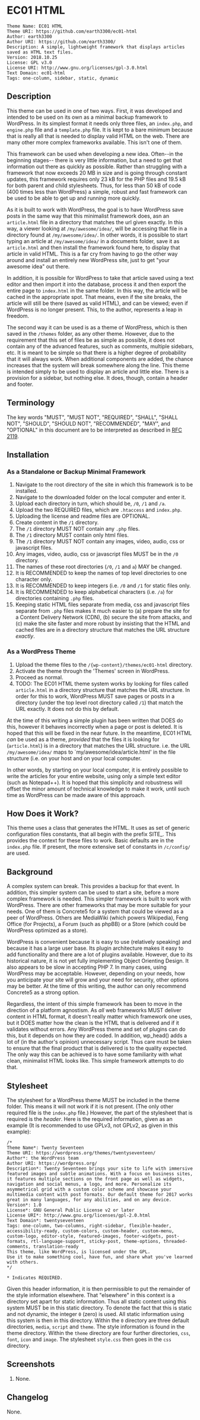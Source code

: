 # EC01 HTML

```
Theme Name: EC01 HTML
Theme URI: https://github.com/earth3300/ec01-html
Author: earth3300
Author URI: https://github.com/earth3300/
Description: A simple, lightweight framework that displays articles saved as HTML text files.
Version: 2018.10.25
License: GPL v3.0
License URI: http://www.gnu.org/licenses/gpl-3.0.html
Text Domain: ec01-html
Tags: one-column, sidebar, static, dynamic
```

## Description

This theme can be used in one of two ways. First, it was developed and intended to
be used on its own as a minimal backup framework to WordPress. In its simplest format
it needs only three files, an `index.php`, and `engine.php` file and a `template.php`
file. It is kept to a bare minimum because that is really all that is needed to display
valid HTML on the web. There are many other more complex frameworks available. This isn't
one of them.

This framework can be used when developing a new idea. Often--in the beginning stages--
there is very little information, but a need to get that information out there as quickly
as possible. Rather than struggling with a framework that now exceeds 20 MB in size and
is going through constant updates, this framework requires only 23 kB for the PHP files and
19.5 kB for both parent and child stylesheets. Thus, for less than 50 kB of code (400 times
less than WordPress) a simple, robust and fast framework can be used to be able to get
up and running more quickly.

As it is built to work with WordPress, the goal is to have WordPress save posts in the same
way that this minimalist framework does, asn an `article.html` file in a directory that matches
the url given exactly. In this way, a viewer looking at `/my/awesome/idea/`, will be accessing
that file in a directory found at `/my/awesome/idea/`. In other words, it is possible to start
typing an article at `/my/awesome/idea/` in a documents folder, save it as `article.html` and
then install the framework found here, to display that article in valid HTML. This is a far cry
from having to go the other way around and install an entirely new WordPress site, just to
get "your awesome idea" out there.

In addition, it is possible for WordPress to take that article saved using a text editor
and then import it into the database, process it and then export the entire page to `index.html`
in the same folder. In this way, the article will be cached in the appropriate spot. That means,
even if the site breaks, the article will still be there (saved as valid HTML), and can be viewed;
 even if WordPress is no longer present. This, to the author, represents a leap in freedom.

The second way it can be used is as a theme of WordPress, which is then saved in the `/themes` folder, as any other theme. However, due to the requirement that this set of files be as simple as possible, it does not contain any of the advanced features, such as comments, multiple sidebars, etc. It is meant to be simple so that there is a higher degree of probability that it will always work. When additional components are added, the chance increases that the system will break somewhere along the line. This theme is intended simply to be used to display an article and little else. There is a provision for a sidebar, but nothing else. It does, though, contain a header and footer.

## Terminology

The key words "MUST", "MUST NOT", "REQUIRED", "SHALL", "SHALL NOT",
"SHOULD", "SHOULD NOT", "RECOMMENDED", "MAY", and "OPTIONAL" in this
document are to be interpreted as described in [RFC 2119](https://www.ietf.org/rfc/rfc2119.txt).

## Installation

### As a Standalone or Backup Minimal Framework

1. Navigate to the root directory of the site in which this framework is to be installed.
2. Navigate to the downloaded folder on the local computer and enter it.
3. Upload each directory in turn, which should be, `/0`, `/1` and `/a`.
4. Upload the two REQUIRED files, which are `.htaccess` and `index.php`.
5. Uploading the license and readme files are OPTIONAL.
6. Create content in the `/1` directory.
7. The `/1` directory MUST NOT contain any `.php` files.
8. The `/1` directory MUST contain only html files.
9. The `/1` directory MUST NOT contain any images, video, audio, css or javascript files.
10. Any images, video, audio, css or javascript files MUST be in the `/0` directory.
11. The names of these root directories (`/0`, `/1` and `a`) MAY be changed.
12. It is RECOMMENDED to keep the names of top level directories to one character only.
13. It is RECOMMENDED to keep integers (i.e. `/0` and `/1` for static files only.
14. It is RECOMMENDED to keep alphabetical characters (i.e. `/a`) for directories containing `.php` files.
15. Keeping static HTML files separate from media, css and javascript files separate from `.php` files makes it much easier to (a) prepare the site for a Content Delivery Network (CDN), (b) secure the site from attacks, and (c) make the site faster and more robust by insisting that the HTML and cached files are in a directory structure that matches the URL structure _exactly_.

### As a WordPress Theme

1. Upload the theme files to the `/{wp-content}/themes/ec01-html` directory.
2. Activate the theme through the 'Themes' screen in WordPress.
3. Proceed as normal.
4. TODO: The EC01 HTML theme system works by looking for files called `article.html` in a directory structure that matches the URL structure. In order for this to work, WordPress MUST save pages or posts in a directory (under the top level root directory called `/1`) that match the URL exactly. It does not do this by default.

At the time of this writing a simple plugin has been written that DOES do this, however it behaves incorrectly when a page or post is deleted. It is hoped that this will be fixed in the near future. In the meantime, EC01 HTML _can_ be used as a theme, _provided_ that the files it is looking for (`article.html`) is in a directory that matches the URL structure. i.e. the URL `/my/awesome/idea/` maps to `my/awesome/idea/article.html' in the file structure (i.e. on your host and on your local computer.

In other words, by starting on your local computer, it is entirely possible to write the articles for your entire website, using only a simple text editor (such as Notepad++). It is hoped that this simplicity and robustness will offset the minor amount of technical knowledge to make it work, until such time as WordPress can be made aware of this approach.

## How Does it Work?

This theme uses a class that generates the HTML. It uses as set of generic
configuration files constants, that all begin with the prefix SITE_.
This provides the context for these files to work. Basic defaults are in
the `index.php` file. If present, the more extensive set of constants in
`/c/config/` are used.

## Background

A complex system can break. This provides a backup for that event. In addition,
this simpler system can be used to start a site, before a more complex framework
is needed. This simpler framework is built to work with WordPress. There are other
frameworks that may be more suitable for your needs. One of them is Concrete5 for
a system that could be viewed as a peer of WordPress. Others are MediaWiki
(which powers Wikipedia), Feng Office (for Projects), a Forum (such as phpBB) or
a Store (which could be WordPress optimized as a store).

WordPress is convenient because it is easy to use (relatively speaking) and because
it has a large user base. Its plugin architecture makes it easy to add functionality
and there are a lot of plugins available. However, due to its historical nature, it is
not yet fully implementing Object Orienting Design. It also appears to be slow in
accepting PHP 7. In many cases, using WordPress may be acceptable. However, depending on
your needs, how you anticipate your site will grow and your need for security, other options
may be better. At the time of this writing, the author can only recommend Concrete5 as
a strong option.

Regardless, the intent of this simple framework has been to move in the direction of a
platform agnostism. As _all_ web frameworks MUST deliver content in HTML format,
it doesn't really matter which framework one uses, but it DOES matter how the clean is the
HTML that is delivered and if it validates without errors. Any WordPress theme and set of
plugins can do this, but it depends on how they are coded. In addition, wp_head() adds a
lot of (in the author's opinion) unnecessary script. Thus care must be taken to ensure
that the final product that is delivered is to the quality expected. The only way this
can be achieved is to have some familiarity with what clean, minimalist HTML looks like.
This simple framework attempts to do that.

## Stylesheet

The stylesheet for a WordPress theme MUST be included in the theme folder. This means it will
not work if it is not present. (The only other required file is the `index.php` file.) However,
the part of the stylesheet that is required is the _header_. Here is the required information,
given as an example (It is recommended to use GPLv3, not GPLv2, as given in this example):

```
/*
Theme Name*: Twenty Seventeen
Theme URI: https://wordpress.org/themes/twentyseventeen/
Author*: the WordPress team
Author URI: https://wordpress.org/
Description*: Twenty Seventeen brings your site to life with immersive featured images and subtle animations. With a focus on business sites, it features multiple sections on the front page as well as widgets, navigation and social menus, a logo, and more. Personalize its asymmetrical grid with a custom color scheme and showcase your multimedia content with post formats. Our default theme for 2017 works great in many languages, for any abilities, and on any device.
Version*: 1.0
License*: GNU General Public License v2 or later
License URI*: http://www.gnu.org/licenses/gpl-2.0.html
Text Domain*: twentyseventeen
Tags: one-column, two-columns, right-sidebar, flexible-header, accessibility-ready, custom-colors, custom-header, custom-menu, custom-logo, editor-style, featured-images, footer-widgets, post-formats, rtl-language-support, sticky-post, theme-options, threaded-comments, translation-ready
This theme, like WordPress, is licensed under the GPL.
Use it to make something cool, have fun, and share what you've learned with others.
*/

* Indicates REQUIRED.
```

Given this header information, it is then permissible to put the remainder of the
style information elsewhere. That "elsewhere" in this context is a directory set
apart for static information. Thus all static content using this system MUST be
in this static directory. To denote the fact that this is static and not dynamic,
the integer `0` (zero) is used. All static information using this system is then
in this directory. Within the `0` directory are three default directories, `media`,
`script` and `theme`. The style information is found in the theme directory. Within
the `theme` directory are four further directories, `css`, `font`, `icon` and `image`.
The stylesheet `style.css` then goes in the `css` directory.

## Screenshots

1. None.

## Changelog

None.
